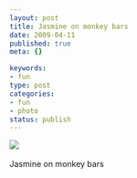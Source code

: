 ```yaml
--- 
layout: post
title: Jasmine on monkey bars
date: 2009-04-11
published: true
meta: {}

keywords: 
- fun
type: post
categories: 
- fun
- photo
status: publish
---
```

![](http://media.eick.us/2011/05/4Lbi8pbnEm6dguywGb9zkbD5o1_5001.jpg)<br /><br />Jasmine on monkey bars
